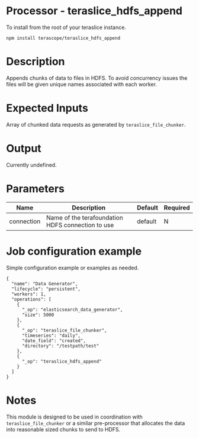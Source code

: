# Processor - teraslice_hdfs_append

To install from the root of your teraslice instance.

```
npm install terascope/teraslice_hdfs_append
```

# Description

Appends chunks of data to files in HDFS. To avoid concurrency issues the files will be given unique names associated with each worker.

# Expected Inputs

Array of chunked data requests as generated by `teraslice_file_chunker`.

# Output

Currently undefined.

# Parameters

| Name | Description | Default | Required |
| ---- | ----------- | ------- | -------- |
| connection | Name of the terafoundation HDFS connection to use | default | N |

# Job configuration example

Simple configuration example or examples as needed.

```
{
  "name": "Data Generator",
  "lifecycle": "persistent",
  "workers": 1,
  "operations": [
    {
      "_op": "elasticsearch_data_generator",
      "size": 5000
    },
    {
      "_op": "teraslice_file_chunker",
      "timeseries": "daily",
      "date_field": "created",
      "directory": "/testpath/test"
    },
    {
      "_op": "teraslice_hdfs_append"
    }
  ]
}
```

# Notes

This module is designed to be used in coordination with `teraslice_file_chunker` or a similar pre-processor that allocates the data into reasonable sized chunks to send to HDFS.
